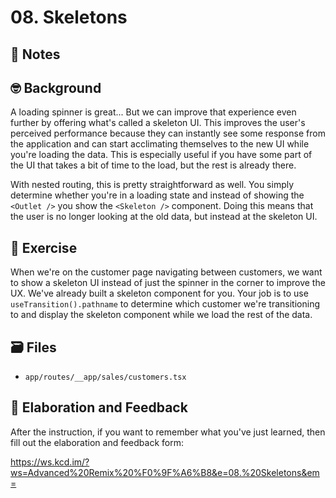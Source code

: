 # 08. Skeletons

## 📝 Notes

## 🤓 Background

A loading spinner is great... But we can improve that experience even further by
offering what's called a skeleton UI. This improves the user's perceived
performance because they can instantly see some response from the application
and can start acclimating themselves to the new UI while you're loading the
data. This is especially useful if you have some part of the UI that takes a bit
of time to the load, but the rest is already there.

With nested routing, this is pretty straightforward as well. You simply
determine whether you're in a loading state and instead of showing the
`<Outlet />` you show the `<Skeleton />` component. Doing this means that the
user is no longer looking at the old data, but instead at the skeleton UI.

## 💪 Exercise

When we're on the customer page navigating between customers, we want to show a
skeleton UI instead of just the spinner in the corner to improve the UX. We've
already built a skeleton component for you. Your job is to use
`useTransition().pathname` to determine which customer we're transitioning to
and display the skeleton component while we load the rest of the data.

## 🗃 Files

- `app/routes/__app/sales/customers.tsx`

## 🦉 Elaboration and Feedback

After the instruction, if you want to remember what you've just learned, then
fill out the elaboration and feedback form:

https://ws.kcd.im/?ws=Advanced%20Remix%20%F0%9F%A6%B8&e=08.%20Skeletons&em=
